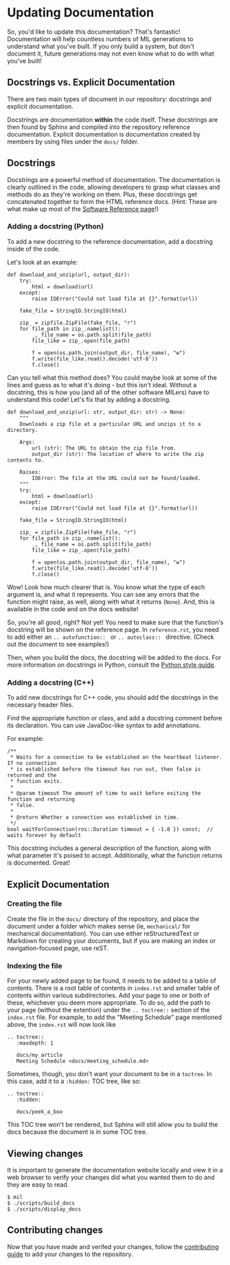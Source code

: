 # Updating Documentation
So, you'd like to update this documentation? That's fantastic! Documentation will help
countless numbers of MIL generations to understand what you've built. If you only build
a system, but don't document it, future generations may not even know what to do with
what you've built!

## Docstrings vs. Explicit Documentation
There are two main types of document in our repository: docstrings and explicit 
documentation.

Docstrings are documentation **within** the code itself. These docstrings are then
found by Sphinx and compiled into the repository reference documentation. Explicit
documentation is documentation created by members by using files under the `docs/`
folder.

## Docstrings
Docstrings are a powerful method of documentation. The documentation is clearly outlined
in the code, allowing developers to grasp what classes and methods do as they're working
on them. Plus, these docstrings get concatenated together to form the HTML reference
docs. (Hint: These are what make up most of the [Software Reference page](/docs/reference.rst)!)

### Adding a docstring (Python)
To add a new docstring to the reference documentation, add a docstring inside of the code.

Let's look at an example:

    def download_and_unzip(url, output_dir):
        try:
            html = download(url)
        except:
            raise IOError("Could not load file at {}".format(url))

        fake_file = StringIO.StringIO(html)

        zip_ = zipfile.ZipFile(fake_file, "r")
        for file_path in zip_.namelist():
            _, file_name = os.path.split(file_path)
            file_like = zip_.open(file_path)

            f = open(os.path.join(output_dir, file_name), "w")
            f.write(file_like.read().decode('utf-8'))
            f.close()

Can you tell what this method does? You could maybe look at some of the lines and
guess as to what it's doing - but this isn't ideal. Without a docstring, this is
how you (and all of the other software MILers) have to understand this code! Let's
fix that by adding a docstring.

    def download_and_unzip(url: str, output_dir: str) -> None:
        """
        Downloads a zip file at a particular URL and unzips it to a directory.

        Args:
            url (str): The URL to obtain the zip file from.
            output_dir (str): The location of where to write the zip contents to.

        Raises:
            IOError: The file at the URL could not be found/loaded.
        """
        try:
            html = download(url)
        except:
            raise IOError("Could not load file at {}".format(url))

        fake_file = StringIO.StringIO(html)

        zip_ = zipfile.ZipFile(fake_file, "r")
        for file_path in zip_.namelist():
            _, file_name = os.path.split(file_path)
            file_like = zip_.open(file_path)

            f = open(os.path.join(output_dir, file_name), "w")
            f.write(file_like.read().decode('utf-8'))
            f.close()

Wow! Look how much clearer that is. You know what the type of each argument is, and
what it represents. You can see any errors that the function might raise, as well, along
with what it returns (`None`). And, this is available in the code and on the docs website!

So, you're all good, right? Not yet! You need to make sure that the function's
docstring will be shown on the reference page. In `reference.rst`, you need to
add either an `.. autofunction:: ` or `.. autoclass:: ` directive. (Check out
the document to see examples!)

Then, when you build the docs, the docstring will be added to the docs. For more information
on docstrings in Python, consult the [Python style guide](/docs/software/python_style).

### Adding a docstring (C++)
To add new docstrings for C++ code, you should add the docstrings in the necessary
header files.

Find the appropriate function or class, and add a docstring comment before its
declaration. You can use JavaDoc-like syntax to add annotations.

For example:

    /**
     * Waits for a connection to be established on the heartbeat listener. If no connection
     * is established before the timeout has run out, then false is returned and the
     * function exits.
     *
     * @param timeout The amount of time to wait before exiting the function and returning
     * false.
     *
     * @return Whether a connection was established in time.
     */
    bool waitForConnection(ros::Duration timeout = { -1.0 }) const;  // waits forever by default

This docstring includes a general description of the function, along with what parameter
it's poised to accept. Additionally, what the function returns is documented. Great!

## Explicit Documentation

### Creating the file
Create the file in the `docs/` directory of the repository, and place the document
under a folder which makes sense (ie, `mechanical/` for mechanical documentation).
You can use either reStructuredText or Markdown for creating your documents, but if
you are making an index or navigation-focused page, use reST.

### Indexing the file
For your newly added page to be found, it needs to be added to a table of contents. There is a root table of contents in `index.rst` and smaller table of contents within various subdirectories. Add your page to one or both of these, whichever you deem more appropriate. To do so, add the path to your page (without the extention) under the
`.. toctree::` section of the `index.rst` file. For example, to add the "Meeting Schedule" page mentioned above, the `index.rst` will now look like
```
.. toctree::
   :maxdepth: 1

   docs/my_article
   Meeting Schedule <docs/meeting_schedule.md>
```

Sometimes, though, you don't want your document to be in a `toctree`. In this case,
add it to a `:hidden:` TOC tree, like so:
```
.. toctree::
   :hidden:

   docs/peek_a_boo
```

This TOC tree won't be rendered, but Sphinx will still allow you to build the docs
because the document is in some TOC tree.

## Viewing changes
It is important to generate the documentation website locally and view it in a web browser to verify your changes did what you wanted them to do and they are easy to read.

    $ mil
    $ ./scripts/build_docs
    $ ./scripts/display_docs

## Contributing changes
Now that you have made and verifed your changes, follow the [contributing guide](contributing) to add your changes to the repository.
